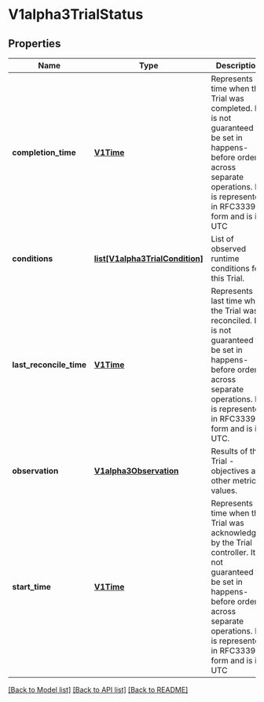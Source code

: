 # V1alpha3TrialStatus

## Properties
Name | Type | Description | Notes
------------ | ------------- | ------------- | -------------
**completion_time** | [**V1Time**](V1Time.md) | Represents time when the Trial was completed. It is not guaranteed to be set in happens-before order across separate operations. It is represented in RFC3339 form and is in UTC | [optional] 
**conditions** | [**list[V1alpha3TrialCondition]**](V1alpha3TrialCondition.md) | List of observed runtime conditions for this Trial. | [optional] 
**last_reconcile_time** | [**V1Time**](V1Time.md) | Represents last time when the Trial was reconciled. It is not guaranteed to be set in happens-before order across separate operations. It is represented in RFC3339 form and is in UTC. | [optional] 
**observation** | [**V1alpha3Observation**](V1alpha3Observation.md) | Results of the Trial - objectives and other metrics values. | [optional] 
**start_time** | [**V1Time**](V1Time.md) | Represents time when the Trial was acknowledged by the Trial controller. It is not guaranteed to be set in happens-before order across separate operations. It is represented in RFC3339 form and is in UTC | [optional] 

[[Back to Model list]](../README.md#documentation-for-models) [[Back to API list]](../README.md#documentation-for-api-endpoints) [[Back to README]](../README.md)


